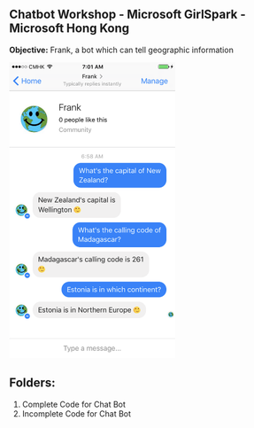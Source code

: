 ## Chatbot Workshop - Microsoft GirlSpark - Microsoft Hong Kong


**Objective:** Frank, a bot which can tell geographic information


<img src="https://github.com/WaqasAliAbbasi/MSHK-GirlSparkWorkshop-01April-2017/blob/master/Frank%20The%20Bot.PNG" width="300">


## Folders:
1. Complete Code for Chat Bot
2. Incomplete Code for Chat Bot